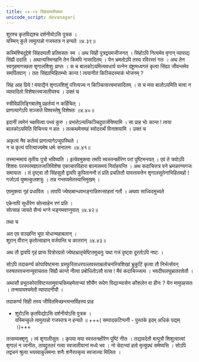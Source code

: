 ```yaml
---
title: ०४-०४ सिंहदम्पतीकथा
unicode_script: devanagari
---
```

शूरश्च कृतविद्यश्च दर्शनीयोऽसि पुत्रक ।  
यस्मिन् कुले त्वमुत्पन्नो गजस्तत्र न हन्यते ॥४.३९॥

कस्मिंश्चिदुद्देशे सिंहदम्पती प्रतिवसतः स्म । अथ सिंही पुत्रद्वयमजीजनत् । सिंहोऽपि नित्यमेव मृगान् व्यापाद्य सिंह्यै ददाति । अथान्यस्मिनहनि तेन किमपि नासादितम् । येन भ्रमतोऽपि तस्य रविरस्तं गतः । अथ तेन स्वगृहमागच्छता शृगालशिशुः प्राप्तः । स च बालकोऽयमित्यवधार्य यत्नेन दंष्ट्रामध्यगतं कृत्वा सिंह्या जीवन्तमेव समर्पितवान् । ततः सिंह्याभिहितम्भोः कान्त ! त्वयानीतं किञ्चिदस्माकं भोजनम् ?

सिंह आह प्रिये ! मयाद्यैनं शृगालशिशुं परित्यज्य न किञ्चित्सत्त्वमासादितम् । स च मया बालोऽयमिति मत्वा न व्यापादितो विशेषात्स्वजातीयश्च । उक्तं च

स्त्रीविप्रलिङ्गिबालेषु प्रहर्तव्यं न कर्हिचित् ।  
प्राणत्यागेऽपि सञ्जाते विश्वस्तेषु विशेषतः ॥४.४०॥

इदानीं त्वमेनं भक्षयित्वा पथ्यं कुरु । प्रभातेऽन्यत्किञ्चिदुपार्जयिष्यामि । सा प्राह भोः कान्त ! त्वया बालकोऽयमिति विचिन्त्य न हतः । तत्कथमेनमहं स्वोदरार्थे विनाशयामि । उक्तं च

अकृत्यं नैव कर्तव्यं प्राणत्यागेऽप्युपस्थिते ।  
न च कृत्यं परित्याज्यमेष धर्मः सनातनः ॥४.४१॥

तस्मान्ममायं तृतीयः पुत्रो भविष्यति । इत्येवमुक्त्वा तमपि स्वस्तनक्षीरेण परां पुष्टिमनयत् । एवं ते त्रयोऽपि शिशवः परस्परमज्ञातजातिविशेषा एकाचारविहारा बाल्यसमयं निर्वाहयन्ति । अथ कदाचित्तत्र वने भ्रमन्नरण्यगजः समायातः । तं दृष्ट्वा तौ सिंहसुतौ द्वावपि कुपिताननौ तं प्रति प्रचलितौ यावत्तावत्तेन शृगालसुतेनाभिहितमहो ! गजोऽयं युष्मत्कुलशत्रुः । तन्न गन्तव्यमेतस्याभिमुखम् ।  

एवमुक्त्वा गृहं प्रधावितः । तावपि ज्येष्ठबान्धवभङ्गान्निरुत्साहतां गतौ । अथवा साध्विदमुच्यते

एकेनापि सुधीरेण सोत्साहेन रणं प्रति ।  
सोत्साहं जायते सैन्यं भग्ने भङ्गमवाप्नुयात् ॥४.४२॥

तथा च

अत एव वाञ्छन्ति भूपा योधान्महाबलान् ।  
शूरान् वीरान् कृतोत्साहान् वर्जयन्ति च कातरान् ॥४.४३॥

अथ तौ द्वावपि गृहं प्राप्य पित्रोरग्रतो ज्येष्ठभ्रातृचेष्टितमूचतुः यथा गजं दृष्ट्वा दूरतोऽपि नष्टः ।  

सोऽपि तदाकर्ण्य कोपाविष्टमनाः प्रस्फुरिताधरपल्लवस्ताम्रलोचनस्त्रिशिखां भ्रुकुटिं कृत्वा तौ निर्भर्त्सयन् परुषतरवचनान्युवाचततः सिंह्यै कान्ते नीत्वा प्रबोधितोऽसौ वत्स ! मैवं कदाचिज्जल्प । भवदीयलघुभ्रातरावेतौ ।  

अथासौ प्रभूतकोपाविष्टस्तामुवाचकिमहमेताभ्यां शौर्येण रूपेण विद्याभ्यासेन कौशलेन वा हीनः ? येन मामुपहसतः । तन्मयावश्यमेतौ व्यापादनीयौ ।  

तदाकर्ण्य सिंही तस्य जीवितमिच्छन्त्यन्तर्विहस्य प्राह   

  - शूरोऽसि कृतविद्योऽसि दर्शनीयोऽसि पुत्रक ।  
  यस्मिन्कुले त्वमुत्पन्नो गजस्तत्र न हन्यते ॥  +++( सम्पादकटिप्पनी - पुस्तके इदम् अधिकं पद्यम् ।)+++

तत्सम्यक्शृणु । त्वं शृगालीसुतः । कृपया मया स्वस्तनक्षीरेण पुष्टिं नीतः । तद्यावदेतौ मत्पुत्रौ शिशुत्वात्त्वां शृगालं न जानीतः, तावद्द्रुततरं गत्वा स्वजातीयानां मध्ये भव । नो चेदाभ्यां हतो मृत्युपथं समेष्यसि । सोऽपि तद्वचनं श्रुत्वा भयव्याकुलमनाः शनैः शनैरपसृत्य स्वजात्या मिलितः ।
